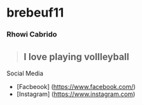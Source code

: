 # brebeuf11
### Rhowi Cabrido
> I love playing vollleyball
> ---
Social Media
 - [Facbeook] (https://www.facebook.com/)
 - [Instagram] (https://www.instagram.com)
